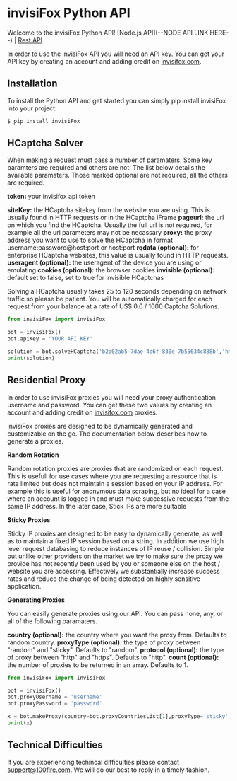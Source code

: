 # invisiFox Python API

Welcome to the invisiFox Python API!
[Node.js API](--NODE API LINK HERE--) | [Rest API](https://docs.invisifox.com/rest-api)

In order to use the invisiFox API you will need an API key. You can get your API key by creating an account and adding credit on [invisifox.com](https://invisifox.com).

## Installation

To install the Python API and get started you can simply pip install invisiFox into your project.

```sh
$ pip install invisiFox
```

## HCaptcha Solver

When making a request must pass a number of paramaters. Some key paramters are required and others are not. The list below details the available paramaters. Those marked optional are not required, all the others are required.


**token:** your invisifox api token

**siteKey:** the HCaptcha sitekey from the website you are using. This is usually found in HTTP requests or in the HCaptcha iFrame
**pageurl:** the url on which you find the HCaptcha. Usually the full url is not required, for example all the url parameters may not be necassary
**proxy:** the proxy address you want to use to solve the HCaptcha in format username:password@host:port or host:port
**rqdata (optional):** for enterprise HCaptcha websites, this value is usually found in HTTP requests.
**useragent (optional):** the useragent of the device you are using or emulating
**cookies (optional):** the browser cookies
**invisible (optional):** default set to false, set to true for invisible HCaptchas

Solving a HCaptcha usually takes 25 to 120 seconds depending on network traffic so please be patient. You will be automatically charged for each request from your balance at a rate of US$ 0.6 / 1000 Captcha Solutions.

```python
from invisiFox import invisiFox

bot = invisiFox()
bot.apiKey = 'YOUR API KEY'

solution = bot.solveHCaptcha('b2b02ab5-7dae-4d6f-830e-7b55634c888b','https://discord.com','http://username:password@host:port')
print(solution)
```

## Residential Proxy

In order to use invisiFox proxies you will need your proxy authentication username and password. You can get these two values by creating an account and adding credit on [invisifox.com](https://invisifox.com) proxies.

invisiFox proxies are designed to be dynamically generated and customizable on the go. The documentation below describes how to generate a proxies.

**Random Rotation**

Random rotation proxies are proxies that are randomized on each request. This is usefull for use cases where you are requesting a resource that is rate limited but does not maintain a session based on your IP address. For example this is useful for anonymous data scraping, but no ideal for a case where an account is logged in and must make successive requests from the same IP address. In the later case, Stick IPs are more suitable

**Sticky Proxies**

Sticky IP proxies are designed to be easy to dynamically generate, as well as to maintain a fixed IP session based on a string. In addition we use high level request databasing to reduce instances of IP reuse / collision. Simple put unlike other providers on the market we try to make sure the proxy we provide has not recently been used by you or someone else on the host / website you are accessing. Effectively we substantially increase success rates and reduce the change of being detected on highly sensitive application.

**Generating Proxies**

You can easily generate proxies using our API. You can pass none, any, or all of the following paramaters.

**country (optional):** the country where you want the proxy from. Defaults to random country.
**proxyType (optional):** the type of proxy between "random" and "sticky". Defaults to "random".
**protocol (optional):** the type of proxy between "http" and "https". Defaults to "http".
**count (optional):** the number of proxies to be returned in an array. Defaults to 1.

```python
from invisiFox import invisiFox

bot = invisiFox()
bot.proxyUsername = 'username'
bot.proxyPassword = 'password'

x = bot.makeProxy(country=bot.proxyCountriesList[1],proxyType='sticky',protocol='https',count=5)
print(x)
```

## Technical Difficulties

If you are experiencing techincal difficulties please contact [support@100fire.com](mailto:support@100fire.com). We will do our best to reply in a timely fashion.

